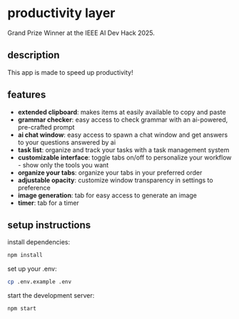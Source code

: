 # productivity layer

Grand Prize Winner at the IEEE AI Dev Hack 2025.

## description

This app is made to speed up productivity! 

## features
- **extended clipboard**: makes items at easily available to copy and paste
- **grammar checker**: easy access to check grammar with an ai-powered, pre-crafted prompt
- **ai chat window**: easy access to spawn a chat window and get answers to your questions answered by ai 
- **task list**: organize and track your tasks with a task management system
- **customizable interface**: toggle tabs on/off to personalize your workflow - show only the tools you want
- **organize your tabs**: organize your tabs in your preferred order 
- **adjustable opacity**: customize window transparency in settings to preference
- **image generation**: tab for easy access to generate an image
- **timer**: tab for a timer

## setup instructions

install dependencies:

```bash
npm install
```

set up your .env:

```bash
cp .env.example .env 
```

start the development server:

```bash
npm start
```
